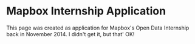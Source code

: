 # Mapbox Internship Application

This page was created as application for Mapbox's Open Data Internship back in November 2014. I didn't get it, but that' OK!
